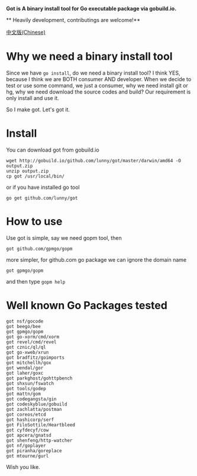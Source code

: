 
**Got is A binary install tool for Go executable package via gobuild.io.**

** Heavily development, contributings are welcome!**

[中文版(Chinese)](https://github.com/lunny/got/blob/master/README_CN.md)

# Why we need a binary install tool

Since we have `go install`, do we need a binary install tool? I think YES, because I think we are BOTH consumer AND developer. When we decide to test or use some command, we just a consumer, why we need install git or hg, why we need download the source codes and build? Our requirement is only install and use it.

So I make got. Let's got it.

# Install

You can download got from gobuild.io

    wget http://gobuild.io/github.com/lunny/got/master/darwin/amd64 -O output.zip
    unzip output.zip
    cp got /usr/local/bin/

or if you have installed go tool

    go get github.com/lunny/got
    
# How to use

Use got is simple, say we need gopm tool, then

    got github.com/gpmgo/gopm
    
more simpler, for github.com go package we can ignore the domain name

    got gpmgo/gopm
    
and then type `gopm help`

# Well known Go Packages tested

    got nsf/gocode
    got beego/bee
    got gpmgo/gopm
    got go-xorm/cmd/xorm
    got revel/cmd/revel
    got cznic/ql/ql
    got go-xweb/xrun
    got bradfitz/goimports
    got mitchellh/gox
    got wendal/gor
    got laher/goxc
    got parkghost/gohttpbench
    got shxsun/fswatch
    got tools/godep
    got mattn/gom
    got codegangsta/gin
    got codeskyblue/gobuild
    got zachlatta/postman
    got coreos/etcd
    got hashicorp/serf
    got FiloSottile/Heartbleed
    got cyfdecyf/cow
    got apcera/gnatsd
    got shenfeng/http-watcher
    got nf/goplayer
    got piranha/goreplace
    got mtourne/gurl

Wish you like.